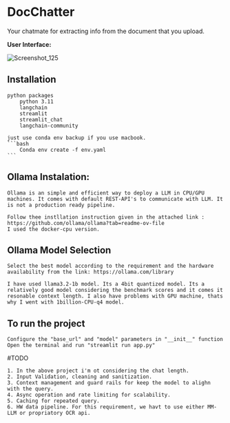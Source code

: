 # DocChatter
Your chatmate for extracting info from the document that you upload.


**User Interface:**


![Screenshot_125](https://github.com/Ajithbalakrishnan/DocChatter/tree/main/images/ui.png)

 ## Installation
    python packages 
        python 3.11
        langchain
        streamlit
        streamlit_chat
        langchain-community
    
    just use conda env backup if you use macbook.
    ```bash
        Conda env create -f env.yaml
    ```



## Ollama Instalation:
    Ollama is an simple and efficient way to deploy a LLM in CPU/GPU machines. It comes with default REST-API's to communicate with LLM. It is not a production ready pipeline. 
    
    Follow thee instllation instruction given in the attached link : https://github.com/ollama/ollama?tab=readme-ov-file
    I used the docker-cpu version.

## Ollama Model Selection
    Select the best model according to the requirement and the hardware availability from the link: https://ollama.com/library

    I have used llama3.2-1b model. Its a 4bit quantized model. Its a relatively good model considering the benchmark scores and it comes it resonable context length. I also have problems with GPU machine, thats why I went with 1billion-CPU-q4 model. 


## To run the project
    Configure the "base_url" and "model" parameters in "__init__" function 
    Open the terminal and run "streamlit run app.py"



#TODO 

    1. In the above project i'm ot considering the chat length.
    2. Input Validation, cleaning and sanitization.
    3. Context management and guard rails for keep the model to alighn with the query.
    4. Async operation and rate limiting for scalability.
    5. Caching for repeated query.
    6. HW data pipeline. For this requirement, we havt to use either MM-LLM or propriatory OCR api.
    
